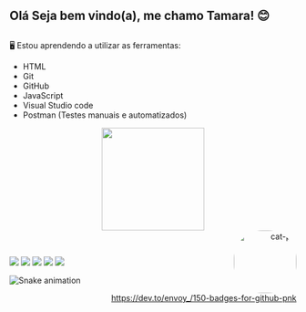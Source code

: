 ## Olá Seja bem vindo(a), me chamo Tamara! 😊 <h2>
🖥️ Estou aprendendo a utilizar as ferramentas: 
  * HTML 
  * Git
  * GitHub
  * JavaScript
  * Visual Studio code
  * Postman (Testes manuais e automatizados)
 
<div align="center">
  <a href="https://github.com/tamara1908">
  <img height="180em" src="https://github-readme-stats.vercel.app/api?username=tamara1908&show_icons=true&theme=dracula&include_all_commits=true&count_private=true"/>
</div>

<div align="right"> 
  <img align="right" alt="cat-pc" height="110" style="border-radius:50px;" src="https://user-images.githubusercontent.com/102266911/182709645-baa008ba-f454-4dbc-8e46-743041a37d9b.gif">  
 <div>
   
 <br>  


##
 
<div align="left">
  <a href="https://www.instagram.com/tamaragleicee/" target="_blank"><img src="https://img.shields.io/badge/-Instagram-%23E4405F?style=for-the-badge&logo=instagram&logoColor=white" target="_blank"></a>
  <a href = "mailto:tamaragleicee56@gmail.com"><img src="https://img.shields.io/badge/-Gmail-%23333?style=for-the-badge&logo=gmail&logoColor=white" target="_blank"></a>
  <a href="https://www.linkedin.com/in/tamara-gleice-b805a5183/" target="_blank"><img src="https://img.shields.io/badge/-LinkedIn-%230077B5?style=for-the-badge&logo=linkedin&logoColor=white" target="_blank"></a> 
 <a href="https://codepen.io/tamara1908" target="blank"><img src="https://img.shields.io/badge/Codepen-000000?style=for-the-badge&logo=codepen&logoColor=white" target="_blank"></a>
 <a href="https://dev.to/envoy_/150-badges-for-github-pnk" target="blank"><img src="https://img.shields.io/badge/dev.to-0A0A0A?style=for-the-badge&logo=devdotto&logoColor=white" target="_blank"></a>
   
   ![Snake animation](https://github.com/tamara1908/tamara1908/blob/output/github-contribution-grid-snake.svg)
 
</div>

https://dev.to/envoy_/150-badges-for-github-pnk
 
